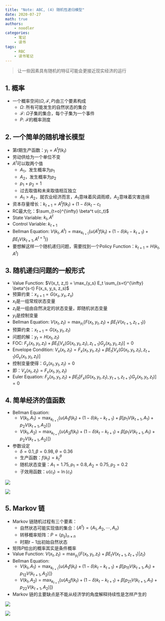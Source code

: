 ```yaml
---
title: "Note: ABC, (4) 随机性递归模型"
date: 2020-07-27
math: true
authors:
    - noodler
categories:
    - 笔记
    - 读书
tags:
    - RBC
    - 读书笔记
---
```


> 让一些因素具有随机的特征可能会更接近现实经济的运行

## 1. 概率

- 一个概率空间$(\Omega, \mathcal{F}, P)$由三个要素构成
  - $\Omega$: 所有可能发生的自然状态的集合
  - $\mathcal{F}$: $\Omega$子集的集合，每个子集为一个事件
  - $P$: $\mathcal{F}$的概率测度


## 2. 一个简单的随机增长模型

- 第$t$期生产函数：$y_t = A^t f(k_t)$
- 劳动供给为一个单位不变
- $A^t$可以取两个值
  - $A_1$，发生概率为$p_1$
  - $A_2$，发生概率为$p_2$
  - $p_1 + p_2 = 1$
  - 过去取值和未来取值相互独立
  - $A_1 > A_2$，就农业经济而言，$A_1$意味着风调雨顺，$A_2$意味着灾害连绵
- 资本存量增长：$k_{t+1} = A^t f(k_t) + (1-\delta) k_t - c_t$
- RC最大化：$\sum_{t=o}^{\infty} \beta^t u(c_t)$
- State Variable: $k_t, A^t$
- Control Variable: $k_{t+1}$
- Bellman Equation: $V(k_t, A^t) = \max_{k_{t+1}} \{ u(A^t f(k_t) + (1-\delta) k_t - k_{t+1}) + \beta E_t V(k_{t+1}, A^{t+1}) \}$
- 要想解这样一个随机递归问题，需要找到一个Policy Function：$k_{t+1} = H(k_t, A^t)$


## 3. 随机递归问题的一般形式

- Value Function: $V(x_t, z_t) = \max_{y_s} E_t \sum_{s=t}^{\infty} \beta^{s-t} F(x_s, y_s, z_s)$
- 预算约束：$x_{s+1} = G(x_s, y_s, z_s)$
- $x_t$是一组常规状态变量
- $z_t$是一组由自然决定的状态变量，即随机状态变量
- $y_t$是控制变量
- Bellman Equation: $V(x_t, z_t) = \max_{y_t} \{ F(x_t, y_t, z_t) + \beta E_t V(x_{t+1}, z_{t+1}) \}$
- 预算约束：$x_{t+1} = G(x_t, y_t, z_t)$
- 问题的解：$y_t = H(x_t, z_t)$
- FOC: $F_y (x_t, y_t, z_t) + \beta E_t [ V_x (G(x_t, y_t, z_t), z_{t+1}) G_y (x_t, y_t, z_t) ] = 0$
- Envelope Condition: $V_x(x_t, z_t) = F_x (x_t, y_t, z_t) + \beta E_t [ V_x (G(x_t, y_t, z_t), z_{t+1}) G_x (x_t, y_t, z_t) ]$
- 控制变量使得：$G_x (x_t, y_t, z_t) = 0$
- 即：$V_x(x_t, z_t) = F_x (x_t, y_t, z_t)$
- Euler Equation: $F_y (x_t, y_t, z_t) + \beta E_t [ F_x (G(x_t, y_t, z_t), y_{t+1}, z_{t+1}) G_y (x_t, y_t, z_t) ] = 0$


## 4. 简单经济的值函数

- Bellman Equation:
  - $V (k_t, A_1) = \max_{k_{t+1}} \{ u(A_1 f(k_t) + (1-\delta) k_t - k_{t+1}) + \beta [p_1 V (k_{t+1}, A_1) + p_2 V (k_{t+1}, A_2)] \}$
  - $V (k_t, A_2) = \max_{k_{t+1}} \{ u(A_2 f(k_t) + (1-\delta) k_t - k_{t+1}) + \beta [p_1 V (k_{t+1}, A_1) + p_2 V (k_{t+1}, A_2)] \}$
- 参数设定
  - $\delta = 0.1, \beta = 0.98, \theta = 0.36$
  - 生产函数：$f(k_t) = k_t^{\theta}$
  - 随机状态变量：$A_1 = 1.75, p_1 = 0.8, A_2 = 0.75, p_2 = 0.2$
  - 子效用函数：$u(c_t) = \ln (c_t)$

![](https://i.loli.net/2020/08/06/yherNkxtKDoQ9nj.png)

![](https://i.loli.net/2020/08/06/dT24BM1IlCb3gPa.png)


## 5. Markov 链

- Markov 链随机过程有三个要素：
  - 自然状态可能实现值的集合：$\{A^t\} = \{A_1, A_2, \cdots, A_n\}$
  - 转移概率矩阵：$P = \{p_{ij}\}_{n \times n}$
  - 时期$t-1$出初始自然状态
- 矩阵$P$给出的概率其实是条件概率
- Value Function: $V(x_t, z_t) = \max_{y_t} \{ F(x_t, y_t, z_t) + \beta E_t V(x_{t+1}, z_{t+1}) |z_t\}$
- Bellman Equation:
  - $V (k_t, A_1) = \max_{k_{t+1}} \{ u(A_1 f(k_t) + (1-\delta) k_t - k_{t+1}) + \beta [p_{11} V (k_{t+1}, A_1) + p_{12} V (k_{t+1}, A_2)] \}$
  - $V (k_t, A_2) = \max_{k_{t+1}} \{ u(A_2 f(k_t) + (1-\delta) k_t - k_{t+1}) + \beta [p_{21} V (k_{t+1}, A_1) + p_{22} V (k_{t+1}, A_2)] \}$
- Markov 链的主要缺点是不能从经济学的角度解释持续性是怎样产生的

![](https://i.loli.net/2020/08/06/MeVGQYOz4sCSjDa.png)

![](https://i.loli.net/2020/08/06/u2tRITLSnHZKYmv.png)

